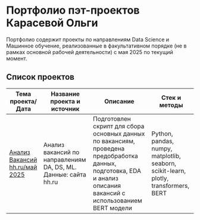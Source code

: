 # Портфолио пэт-проектов Карасевой Ольги

Портфолио содержит проекты по направлениям Data Science и Машинное обучение, реализованные в факультативном порядке (не в рамках основной рабочей деятельности) с мая 2025 по текущий момент.

## Список проектов

| Тема проекта/Дата         | Название проекта и источник | Описание | Стек и методы |
|---------------------------|-----------------------------|----------|---------------|
| [Анализ Вакансий hh.ru/май 2025](https://github.com/olbecute/pet_projects/tree/main/hh_vacancies) | Анализ вакансий по направлениям DA, DS, ML. Данные: сайта hh.ru | Подготовлен скрипт для сбора основных данных по вакансиям, проведена предобработка данных, подготовка, EDA и анализ описания вакансий с использованием BERT модели | Python, pandas, numpy, matplotlib, seaborn, scikit-learn, plotly, transformers, BERT |
